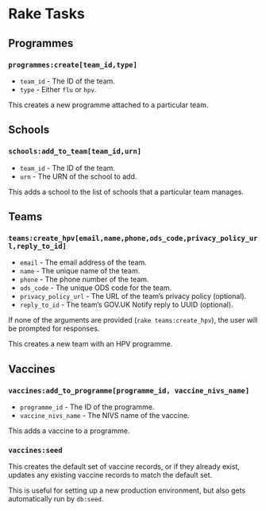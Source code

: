 # Rake Tasks

## Programmes

### `programmes:create[team_id,type]`

- `team_id` - The ID of the team.
- `type` - Either `flu` or `hpv`.

This creates a new programme attached to a particular team.

## Schools

### `schools:add_to_team[team_id,urn]`

- `team_id` - The ID of the team.
- `urn` - The URN of the school to add.

This adds a school to the list of schools that a particular team manages.

## Teams

### `teams:create_hpv[email,name,phone,ods_code,privacy_policy_url,reply_to_id]`

- `email` - The email address of the team.
- `name` - The unique name of the team.
- `phone` - The phone number of the team.
- `ods_code` - The unique ODS code for the team.
- `privacy_policy_url` - The URL of the team’s privacy policy (optional).
- `reply_to_id` - The team’s GOV.UK Notify reply to UUID (optional).

If none of the arguments are provided (`rake teams:create_hpv`), the user will be prompted for responses.

This creates a new team with an HPV programme.

## Vaccines

### `vaccines:add_to_programme[programme_id, vaccine_nivs_name]`

- `programme_id` - The ID of the programme.
- `vaccine_nivs_name` - The NIVS name of the vaccine.

This adds a vaccine to a programme.

### `vaccines:seed`

This creates the default set of vaccine records, or if they already exist, updates any existing vaccine records to match the default set.

This is useful for setting up a new production environment, but also gets automatically run by `db:seed`.
